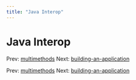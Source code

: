 ```yaml
---
title: "Java Interop"
---
```


# Java Interop

Prev: [multimethods](multimethods.md)
Next: [building-an-application](building-an-application.md)

Prev: [multimethods](multimethods.md)
Next: [building-an-application](building-an-application.md)
